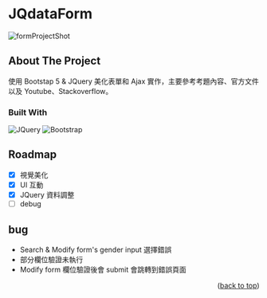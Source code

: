 # JQdataForm
![formProjectShot](https://user-images.githubusercontent.com/39251171/194984580-dc9a31e8-732a-4e0c-9fdc-1605ac9b929b.PNG)
<!-- ABOUT THE PROJECT -->

## About The Project



使用 Bootstap 5 & JQuery 美化表單和 Ajax 實作，主要參考考題內容、官方文件以及 Youtube、Stackoverflow。


### Built With

![JQuery](https://cdn.iconscout.com/icon/free/png-256/jquery-8-1175153.png)
![Bootstrap](https://getbootstrap.com/docs/5.2/assets/brand/bootstrap-logo-shadow.png)

<!-- ROADMAP -->
## Roadmap
- [x] 視覺美化
- [x] UI 互動
- [x] JQuery 資料調整
- [ ] debug

<!-- bug -->
## bug
- Search & Modify form's gender input 選擇錯誤
- 部分欄位驗證未執行
- Modify form 欄位驗證後會 submit 會跳轉到錯誤頁面


<p align="right">(<a href="#readme-top">back to top</a>)</p>
